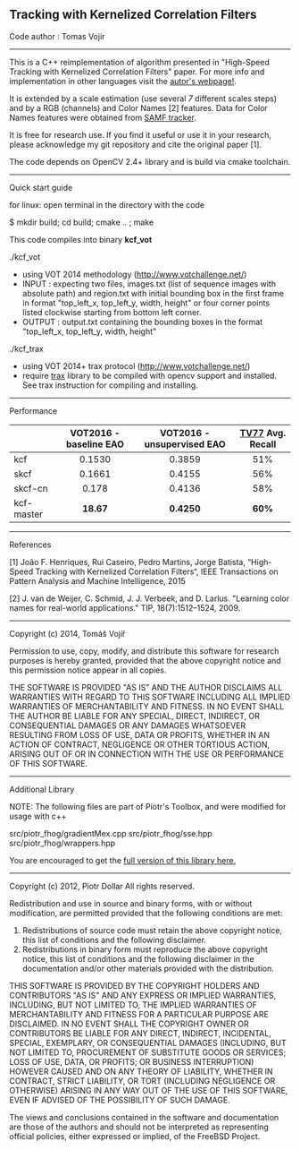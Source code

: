 ## Tracking with Kernelized Correlation Filters

Code author : Tomas Vojir

________________

This is a C++ reimplementation of algorithm presented in "High-Speed Tracking with Kernelized Correlation Filters" paper.
For more info and implementation in other languages visit the [autor's webpage!](http://home.isr.uc.pt/~henriques/circulant/).

It is extended by a scale estimation (use several *7* different scales steps) and
by a RGB (channels) and Color Names [2] features. Data for Color Names features were obtained from [SAMF tracker](https://github.com/ihpdep/samf).

It is free for research use. If you find it useful or use it in your research, please acknowledge my git repository
and cite the original paper [1].

The code depends on OpenCV 2.4+ library and is build via cmake toolchain.

_________________
Quick start guide

for linux: open terminal in the directory with the code

$ mkdir build; cd build; cmake .. ; make

This code compiles into binary **kcf_vot**

./kcf_vot
- using VOT 2014 methodology (http://www.votchallenge.net/)
 - INPUT : expecting two files, images.txt (list of sequence images with absolute path) and
           region.txt with initial bounding box in the first frame in format "top_left_x, top_left_y, width, height" or
           four corner points listed clockwise starting from bottom left corner.
 - OUTPUT : output.txt containing the bounding boxes in the format "top_left_x, top_left_y, width, height"

./kcf_trax
- using VOT 2014+ trax protocol (http://www.votchallenge.net/)
- require [trax](https://github.com/votchallenge/trax) library to be compiled
  with opencv support and installed. See trax instruction for compiling and
  installing.

___________
Performance

|  | **VOT2016 - baseline EAO** | **VOT2016 - unsupervised EAO** |    [**TV77**](http://cmp.felk.cvut.cz/~vojirtom/dataset/index.html) Avg. Recall |
|:---------------|:--------------:|:------------------:|:----------------:|
|  kcf          |0.1530        |   0.3859         |      51%       |
|  skcf         |0.1661        |   0.4155         |      56%       |
|  skcf-cn      |0.178        |   0.4136         |      58%       |
|  kcf-master   |**18.67**    |   **0.4250**     |       **60%**  |

__________
References

[1] João F. Henriques, Rui Caseiro, Pedro Martins, Jorge Batista, “High-Speed Tracking with Kernelized Correlation Filters“,
IEEE Transactions on Pattern Analysis and Machine Intelligence, 2015

[2] J. van de Weijer, C. Schmid, J. J. Verbeek, and D. Larlus. "Learning color names for real-world applications." TIP, 18(7):1512–1524, 2009.

_____________________________________
Copyright (c) 2014, Tomáš Vojíř

Permission to use, copy, modify, and distribute this software for research
purposes is hereby granted, provided that the above copyright notice and
this permission notice appear in all copies.

THE SOFTWARE IS PROVIDED "AS IS" AND THE AUTHOR DISCLAIMS ALL WARRANTIES
WITH REGARD TO THIS SOFTWARE INCLUDING ALL IMPLIED WARRANTIES OF
MERCHANTABILITY AND FITNESS. IN NO EVENT SHALL THE AUTHOR BE LIABLE FOR
ANY SPECIAL, DIRECT, INDIRECT, OR CONSEQUENTIAL DAMAGES OR ANY DAMAGES
WHATSOEVER RESULTING FROM LOSS OF USE, DATA OR PROFITS, WHETHER IN AN
ACTION OF CONTRACT, NEGLIGENCE OR OTHER TORTIOUS ACTION, ARISING OUT OF
OR IN CONNECTION WITH THE USE OR PERFORMANCE OF THIS SOFTWARE.

__________________
Additional Library

NOTE: The following files are part of Piotr's Toolbox, and were modified for usage with c++

   src/piotr_fhog/gradientMex.cpp
   src/piotr_fhog/sse.hpp
   src/piotr_fhog/wrappers.hpp

You are encouraged to get the [full version of this library here.](http://vision.ucsd.edu/~pdollar/toolbox/doc/index.html)

______________________________________________________________________________

Copyright (c) 2012, Piotr Dollar
All rights reserved.

Redistribution and use in source and binary forms, with or without
modification, are permitted provided that the following conditions are met:

1. Redistributions of source code must retain the above copyright notice, this
   list of conditions and the following disclaimer.
2. Redistributions in binary form must reproduce the above copyright notice,
   this list of conditions and the following disclaimer in the documentation
   and/or other materials provided with the distribution.

THIS SOFTWARE IS PROVIDED BY THE COPYRIGHT HOLDERS AND CONTRIBUTORS "AS IS" AND
ANY EXPRESS OR IMPLIED WARRANTIES, INCLUDING, BUT NOT LIMITED TO, THE IMPLIED
WARRANTIES OF MERCHANTABILITY AND FITNESS FOR A PARTICULAR PURPOSE ARE
DISCLAIMED. IN NO EVENT SHALL THE COPYRIGHT OWNER OR CONTRIBUTORS BE LIABLE FOR
ANY DIRECT, INDIRECT, INCIDENTAL, SPECIAL, EXEMPLARY, OR CONSEQUENTIAL DAMAGES
(INCLUDING, BUT NOT LIMITED TO, PROCUREMENT OF SUBSTITUTE GOODS OR SERVICES;
LOSS OF USE, DATA, OR PROFITS; OR BUSINESS INTERRUPTION) HOWEVER CAUSED AND
ON ANY THEORY OF LIABILITY, WHETHER IN CONTRACT, STRICT LIABILITY, OR TORT
(INCLUDING NEGLIGENCE OR OTHERWISE) ARISING IN ANY WAY OUT OF THE USE OF THIS
SOFTWARE, EVEN IF ADVISED OF THE POSSIBILITY OF SUCH DAMAGE.

The views and conclusions contained in the software and documentation are those
of the authors and should not be interpreted as representing official policies,
either expressed or implied, of the FreeBSD Project.
